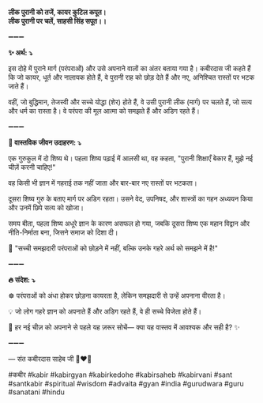 **लीक पुरानी को तजें, कायर कुटिल कपूत।**\
**लीक पुरानी पर चलें, साहसी सिंह सपूत।।**

➖➖➖

**✨ अर्थ: ⤵**

इस दोहे में पुराने मार्ग (परंपराओं) और उसे अपनाने वालों का अंतर बताया गया है। कबीरदास जी कहते हैं कि जो कायर, धूर्त और नालायक होते हैं, वे पुरानी राह को छोड़ देते हैं और नए, अनिश्चित रास्तों पर भटक जाते हैं।

वहीं, जो बुद्धिमान, तेजस्वी और सच्चे योद्धा (शेर) होते हैं, वे उसी पुरानी लीक (मार्ग) पर चलते हैं, जो सत्य और धर्म का रास्ता है। वे परंपरा की मूल आत्मा को समझते हैं और अडिग रहते हैं।

➖➖➖

**🌾 वास्तविक जीवन उदाहरण: ⤵**

एक गुरुकुल में दो शिष्य थे। पहला शिष्य पढ़ाई में आलसी था, वह कहता, "पुरानी शिक्षाएँ बेकार हैं, मुझे नई चीज़ें करनी चाहिए!"

वह किसी भी ज्ञान में गहराई तक नहीं जाता और बार-बार नए रास्तों पर भटकता।

दूसरा शिष्य गुरु के बताए मार्ग पर अडिग रहता। उसने वेद, उपनिषद, और शास्त्रों का गहन अध्ययन किया और उनमें छिपे सत्य को खोजा।

समय बीता, पहला शिष्य अधूरे ज्ञान के कारण असफल हो गया, जबकि दूसरा शिष्य एक महान विद्वान और नीति-निर्माता बना, जिसने समाज को दिशा दी।

📜 "सच्ची समझदारी परंपराओं को छोड़ने में नहीं, बल्कि उनके गहरे अर्थ को समझने में है!"

➖➖➖

**🔥 संदेश: ⤵**

☸ परंपराओं को अंधा होकर छोड़ना कायरता है, लेकिन समझदारी से उन्हें अपनाना वीरता है।

💡 जो लोग गहरे ज्ञान को अपनाते हैं और अडिग रहते हैं, वे ही सच्चे विजेता होते हैं।

🙏 हर नई चीज़ को अपनाने से पहले यह ज़रूर सोचें— क्या यह वास्तव में आवश्यक और सही है? ✨

➖➖➖

— संत कबीरदास साहेब जी 🙏❤️💯

#कबीर #kabir #kabirgyan #kabirkedohe #kabirsaheb #kabirvani #sant #santkabir #spiritual #wisdom #advaita #gyan #india #gurudwara #guru #sanatani #hindu
